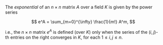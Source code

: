 The *exponential* of an $n\times n$ matrix $A$ over a field $K$ is given by the power series

$$
e^A = \sum_{m=0}^{\infty} \frac{1}{m!} A^m,
$$

i.e., the $n\times n$ matrix $e^A$ is defined (over $K$) only when the series of the $(i,j)$-th entries on the right converges in $K$, for each $1 \leq i, j \leq n$.
